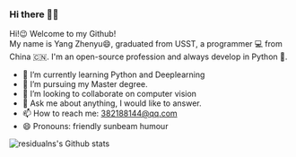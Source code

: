 ### Hi there 👋👋

Hi!😉 Welcome to my Github!  
My name is Yang Zhenyu😄, graduated from USST, a programmer 💻 from China 🇨🇳. I'm an open-source profession and always develop in Python 🐍.
- 🌱 I’m currently learning Python and Deeplearning
- 🤔 I’m pursuing my Master degree.
- 👯 I’m looking to collaborate on computer vision
- 💬 Ask me about anything, I would like to answer.
- 📫 How to reach me: 382188144@qq.com
- 😄 Pronouns: friendly sunbeam humour

![residualns's Github stats](https://github-readme-stats.vercel.app/api?username=ResidualNS&show_icons=true)
<!--
**ResidualNS/ResidualNS** is a ✨ _special_ ✨ repository because its `README.md` (this file) appears on your GitHub profile.

Here are some ideas to get you started:

- 🔭 I’m currently working on ...


- ⚡ Fun fact: ...
-->
